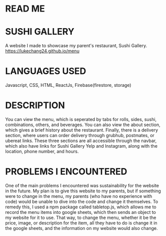 # READ ME

# SUSHI GALLERY
A website I made to showcase my parent's restaurant, Sushi Gallery.
https://lukechang24.github.io/menu

# LANGUAGES USED
Javascript, CSS, HTML, ReactJs, Firebase(firestore, storage)

# DESCRIPTION
You can view the menu, which is seperated by tabs for rolls, sides, sushi, combinations, others, and beverages. You can also view the about section, which gives a brief history about the restaurant. Finally, there is a delivery section, where users can order delivery through grubhub, postmates, or ubereat links. These three sections are all accessible through the navbar, which also have links for Sushi Gallery Yelp and Instagram, along with the location, phone number, and hours.

# PROBLEMS I ENCOUNTERED
One of the main problems I encountered was sustainability for the website in the future. My plan is to give this website to my parents, but if something were to change in the menu, my parents (who have no experience with code) would be unable to dive into the code and change it themselves. To remedy this, I used a npm package called tabletop.js, which allows me to record the menu items into google sheets, which then sends an object to my website for it to use. That way, to change the menu, whether it be the price, image, or description for the item, all they have to do is change it in the google sheets, and the information on my website would also change.
